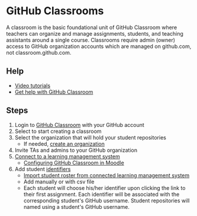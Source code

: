 # GitHub Classrooms
A classroom is the basic foundational unit of GitHub Classroom where teachers can organize and manage assignments, students, and teaching assistants around a single course. Classrooms require admin (owner) access to GitHub organization accounts which are managed on github.com, not classroom.github.com.

## Help
* [Video tutorials](https://classroom.github.com/videos)
* [Get help with GitHub Classroom](https://classroom.github.com/help)

## Steps
1. Login to [GitHub Classroom](https://classroom.github.com/) with your GitHub account
2. Select to start creating a classroom
3. Select the organization that will hold your student repositories
    * If needed, [create an organization](organizations.md)
4. Invite TAs and admins to your GitHub organization
5. [Connect to a learning management system](https://classroom.github.com/help/connect-to-lms)
    * [Configuring GitHub Classroom in Moodle](https://classroom.github.com/help/setup-moodle)
6. Add student [identifiers](https://classroom.github.com/help/glossary#identifier)
    * [Import student roster from connected learning management system](https://classroom.github.com/help/import-roster-from-lms)
    * Add manually or with csv file
    * Each student will choose his/her identifier upon clicking the link to their first assignment. Each identifier will be associated with the corresponding student's GitHub username. Student repositories will named using a student's GitHub username. 
